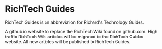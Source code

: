 # RichTech Guides

RichTech Guides is an abbreviation for Richard's Technology Guides.

A github.io website to replace the RichTech Wiki found on github.com. High traffic RichTech Wiki articles will be migrated to the RichTech Guides website. All new articles will be published to RichTech Guides.
